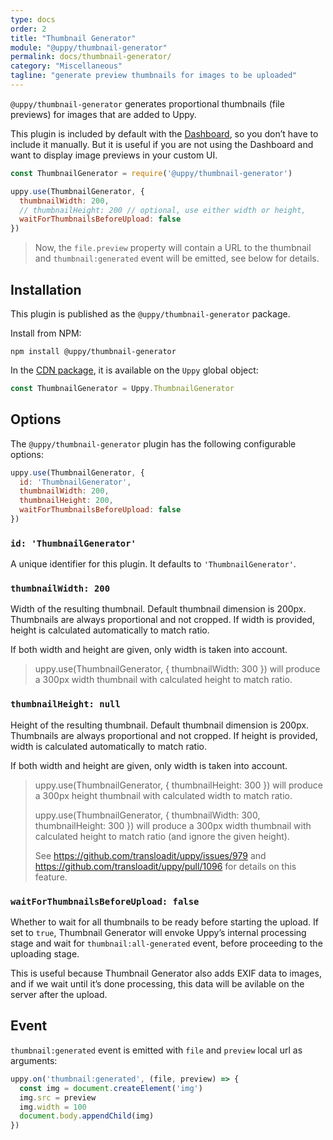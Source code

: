```yaml
---
type: docs
order: 2
title: "Thumbnail Generator"
module: "@uppy/thumbnail-generator"
permalink: docs/thumbnail-generator/
category: "Miscellaneous"
tagline: "generate preview thumbnails for images to be uploaded"
---
```


`@uppy/thumbnail-generator` generates proportional thumbnails (file previews) for images that are added to Uppy.

This plugin is included by default with the [Dashboard](/docs/dashboard), so you don’t have to include it manually. But it is useful if you are not using the Dashboard and want to display image previews in your custom UI.

```js
const ThumbnailGenerator = require('@uppy/thumbnail-generator')

uppy.use(ThumbnailGenerator, {
  thumbnailWidth: 200,
  // thumbnailHeight: 200 // optional, use either width or height,
  waitForThumbnailsBeforeUpload: false
})
```

> Now, the `file.preview` property will contain a URL to the thumbnail and `thumbnail:generated` event will be emitted, see below for details.

## Installation

This plugin is published as the `@uppy/thumbnail-generator` package.

Install from NPM:

```shell
npm install @uppy/thumbnail-generator
```

In the [CDN package](/docs/#With-a-script-tag), it is available on the `Uppy` global object:

```js
const ThumbnailGenerator = Uppy.ThumbnailGenerator
```

## Options

The `@uppy/thumbnail-generator` plugin has the following configurable options:

```js
uppy.use(ThumbnailGenerator, {
  id: 'ThumbnailGenerator',
  thumbnailWidth: 200,
  thumbnailHeight: 200,
  waitForThumbnailsBeforeUpload: false
})
```

### `id: 'ThumbnailGenerator'`

A unique identifier for this plugin. It defaults to `'ThumbnailGenerator'`.

### `thumbnailWidth: 200`

Width of the resulting thumbnail. Default thumbnail dimension is 200px. Thumbnails are always proportional and not cropped. If width is provided, height is calculated automatically to match ratio.

If both width and height are given, only width is taken into account.

> uppy.use(ThumbnailGenerator, { thumbnailWidth: 300 }) will produce a 300px width thumbnail with calculated height to match ratio.

### `thumbnailHeight: null`

Height of the resulting thumbnail. Default thumbnail dimension is 200px. Thumbnails are always proportional and not cropped. If height is provided, width is calculated automatically to match ratio.

If both width and height are given, only width is taken into account.

> uppy.use(ThumbnailGenerator, { thumbnailHeight: 300 }) will produce a 300px height thumbnail with calculated width to match ratio.
>
> uppy.use(ThumbnailGenerator, { thumbnailWidth: 300, thumbnailHeight: 300 }) will produce a 300px width thumbnail with calculated height to match ratio (and ignore the given height).
>
> See https://github.com/transloadit/uppy/issues/979 and https://github.com/transloadit/uppy/pull/1096 for details on this feature.

### `waitForThumbnailsBeforeUpload: false`

Whether to wait for all thumbnails to be ready before starting the upload. If set to `true`, Thumbnail Generator will envoke Uppy’s internal processing stage and wait for `thumbnail:all-generated` event, before proceeding to the uploading stage.

This is useful because Thumbnail Generator also adds EXIF data to images, and if we wait until it’s done processing, this data will be avilable on the server after the upload.

## Event

`thumbnail:generated` event is emitted with `file` and `preview` local url as arguments:

```js
uppy.on('thumbnail:generated', (file, preview) => {
  const img = document.createElement('img')
  img.src = preview
  img.width = 100
  document.body.appendChild(img)
})
```
